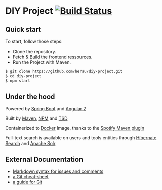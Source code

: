 # DIY Project  [![Build Status](https://travis-ci.org/herau/diy-project.svg)](https://travis-ci.org/herau/diy-project)

## Quick start

To start, follow those steps:

* Clone the repository.
* Fetch & Build the frontend ressources.
* Run the Project with Maven.

```bash
$ git clone https://github.com/herau/diy-project.git
$ cd diy-project
$ npm start
```

## Under the hood

Powered by [Spring Boot](http://docs.spring.io/spring-boot/docs/current-SNAPSHOT/reference/htmlsingle/) and [Angular 2](https://angular.io/)

Built by [Maven](https://maven.apache.org/guides/introduction/introduction-to-the-lifecycle.html),  [NPM](https://www.npmjs.com) and [TSD](https://github.com/DefinitelyTyped/tsd)

Containerized to [Docker](https://www.docker.com/) Image, thanks to the [Spotify Maven plugin](https://github.com/spotify/docker-maven-plugin)

Full-text search is available on users and tools entities through [Hibernate Search](http://hibernate.org/search/) and [Apache Solr](http://lucene.apache.org/solr/)

## External Documentation

* [Markdown syntax for issues and comments](https://guides.github.com/features/mastering-markdown/)
* [a Git cheat-sheet](https://training.github.com/kit/downloads/fr/github-git-cheat-sheet.pdf)
* [a guide for Git](http://rogerdudler.github.io/git-guide/)
